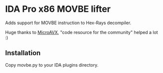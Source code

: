 # IDA Pro x86 MOVBE lifter

Adds support for MOVBE instruction to Hex-Rays decompiler.

Huge thanks to [MicroAVX](https://github.com/gaasedelen/microavx), "code resource for the community" helped a lot :)

## Installation

Copy movbe.py to your IDA plugins directory.
